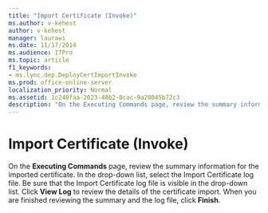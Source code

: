 ```yaml
---
title: "Import Certificate (Invoke)"
ms.author: v-kehest
author: v-kehest
manager: laurawi
ms.date: 11/17/2014
ms.audience: ITPro
ms.topic: article
f1_keywords:
- ms.lync.dep.DeployCertImportInvoke
ms.prod: office-online-server
localization_priority: Normal
ms.assetid: 1c248faa-2023-48b2-8cac-9a28045b72c3
description: "On the Executing Commands page, review the summary information for the imported certificate. In the drop-down list, select the Import Certificate log file. Be sure that the Import Certificate log file is visible in the drop-down list. Click View Log to review the details of the certificate import. When you are finished reviewing the summary and the log file, click Finish."
---
```


# Import Certificate (Invoke)
 
On the **Executing Commands** page, review the summary information for the imported certificate. In the drop-down list, select the Import Certificate log file. Be sure that the Import Certificate log file is visible in the drop-down list. Click **View Log** to review the details of the certificate import. When you are finished reviewing the summary and the log file, click **Finish**.
  

